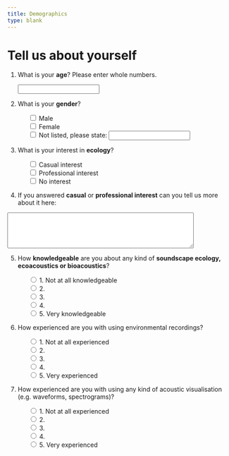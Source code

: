 ```yaml
---
title: Demographics
type: blank
---
```


# Tell us about yourself

1. What is your **age**?
Please enter whole numbers. <p>
<input type="text" name="Q1age"/><p>

2. What is your **gender**? <p><ul>
<input type = "checkbox" name = "Q2male"> Male <br>
<input type = "checkbox" name = "Q2female"> Female <br>
<input type = "checkbox" name = "Q2othergender"> Not listed, please state: <input type="text" name="othergender_text"/><p></ul>

3. What is your interest in **ecology**? <p><ul>
<input type = "checkbox" name = "Q3casualinterest"> Casual interest <br>
<input type = "checkbox" name = "Q3prointerest"> Professional interest <br>
<input type = "checkbox" name = "Q3nointerest"> No interest<p></ul>

4. If you answered **casual** or **professional interest** can you tell us more about it here: <p>
<textarea id="Q4" name="Q4" class="element textarea medium" rows = "5" cols = "50"></textarea> <p>

5. How **knowledgeable** are you about any kind of **soundscape ecology, ecoacoustics or bioacoustics**? <p id = q5><ul>
        <input type="radio" name="q5" value="1">
        <label>1. Not at all knowledgeable</label><br>
     <input type="radio" name="q5" value="2">
        <label>2.</label><br>
      <input type="radio" name="q5" value="3">
        <label>3. </label><br>
      <input type="radio" name="q5" value="4">
        <label>4. </label><br>
     <input type="radio" name="q5" value="5">
        <label>5. Very knowledgeable</label>
</ul></p>

6. How experienced are you with using environmental recordings? <p id = q6><ul>
      <input type="radio" name="q6" value="1">
        <label>1. Not at all experienced</label><br>
        <input type="radio" name="q6" value="2">
        <label>2.</label><br>
        <input type="radio" name="q6" value="3">
        <label>3. </label><br>
        <input type="radio" name="q6" value="4">
        <label>4. </label><br>
        <input type="radio" name="q6" value="5">
        <label>5. Very experienced</label>
</ul></p>

7. How experienced are you with using any kind of acoustic visualisation (e.g. waveforms, spectrograms)? <p id = q7><ul>
        <input type="radio" name="q7" value="1">
        <label>1. Not at all experienced</label><br>
        <input type="radio" name="q7" value="2">
        <label>2.</label><br>
        <input type="radio" name="q7" value="3">
        <label>3. </label><br>
        <input type="radio" name="q7" value="4">
        <label>4. </label><br>
        <input type="radio" name="q7" value="5">
        <label>5. Very experienced</label>
</ul></p>

